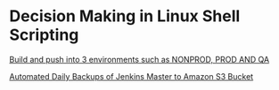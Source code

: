# Decision Making in Linux Shell Scripting

[Build and push into 3 environments such as NONPROD, PROD AND QA](https://github.com/leonardtia1/MIX3/blob/master/Docker/09-Script-To-Build.md)

[Automated Daily Backups of Jenkins Master to Amazon S3 Bucket](https://github.com/leonardtia1/MIX3/tree/master/Jenkins/Jenkins-backup)